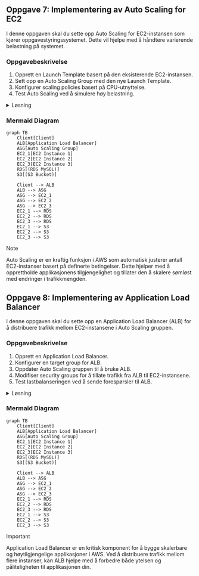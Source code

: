 ## Oppgave 7: Implementering av Auto Scaling for EC2

I denne oppgaven skal du sette opp Auto Scaling for EC2-instansen som kjører oppgavestyringssystemet. Dette vil hjelpe med å håndtere varierende belastning på systemet.

### Oppgavebeskrivelse

1. Opprett en Launch Template basert på den eksisterende EC2-instansen.
2. Sett opp en Auto Scaling Group med den nye Launch Template.
3. Konfigurer scaling policies basert på CPU-utnyttelse.
4. Test Auto Scaling ved å simulere høy belastning.

<details>
<summary>Løsning</summary>

1. Opprett en Launch Template:
   - Gå til EC2 Dashboard
   - Velg \"Launch Templates\" fra sidemenyen
   - Klikk på \"Create launch template\
   - Gi templaten et navn, f.eks. \"TaskManagerLaunchTemplate\
   - For AMI, velg Amazon Linux 2
   - Instance type: t2.micro
   - Key pair: Velg samme som den eksisterende instansen
   - Network settings: Velg eksisterende security group (WebServerSG)
   - Advanced details:
     - IAM instance profile: Velg rollen du opprettet tidligere
   - Under \"User data\", legg til følgende script for å sette opp applikasjonen:
     ```bash
     #!/bin/bash
     yum update -y
     yum install -y nginx python3 python3-pip
     pip3 install flask flask-sqlalchemy pymysql boto3
     
     # Kopier app.py fra S3 (du må laste opp app.py til S3 først)
     aws s3 cp s3://taskmanager-files-<unique-identifier>/app.py /home/ec2-user/app.py
     
     # Start applikasjonen
     python3 /home/ec2-user/app.py &
     
     # Start Nginx
     systemctl start nginx
     ```
   - Klikk på \"Create launch template\

2. Opprett en Auto Scaling Group:
   - I EC2 Dashboard, velg \"Auto Scaling Groups\" fra sidemenyen
   - Klikk på \"Create Auto Scaling group\
   - Velg den nyopprettede Launch Template
   - Velg VPC og subnets (bruk det offentlige subnettet)
   - Konfigurer gruppedetaljer:
     - Group name: TaskManagerASG
     - Desired capacity: 1
     - Minimum capacity: 1
     - Maximum capacity: 3
   - Konfigurerscaling policies:
     - Velg \"Target tracking scaling policy\
     - Metric type: Average CPU utilization
     - Target value: 70
   - Klikk på \"Create Auto Scaling group\

3. Test Auto Scaling:
   - SSH inn på den eksisterende EC2-instansen
   - Installer stress-verktøyet:
     ```
     sudo amazon-linux-extras install epel -y
     sudo yum install stress -y
     ```
   - Kjør stress-test:
     ```
     stress --cpu 1 --timeout 300
     ```
   - Overvåk Auto Scaling gruppen i AWS Console for å se om nye instanser blir lagt til

Du har nå satt opp Auto Scaling for oppgavestyringssystemet, som vil hjelpe med å håndtere varierende belastning automatisk.

</details>

### Mermaid Diagram

```mermaid
graph TB
    Client[Client]
    ALB[Application Load Balancer]
    ASG[Auto Scaling Group]
    EC2_1[EC2 Instance 1]
    EC2_2[EC2 Instance 2]
    EC2_3[EC2 Instance 3]
    RDS[(RDS MySQL)]
    S3[(S3 Bucket)]
    
    Client --> ALB
    ALB --> ASG
    ASG --> EC2_1
    ASG --> EC2_2
    ASG --> EC2_3
    EC2_1 --> RDS
    EC2_2 --> RDS
    EC2_3 --> RDS
    EC2_1 --> S3
    EC2_2 --> S3
    EC2_3 --> S3
```

> [!NOTE]
> Auto Scaling er en kraftig funksjon i AWS som automatisk justerer antall EC2-instanser basert på definerte betingelser. Dette hjelper med å opprettholde applikasjonens tilgjengelighet og tillater den å skalere sømløst med endringer i trafikkmengden.

## Oppgave 8: Implementering av Application Load Balancer

I denne oppgaven skal du sette opp en Application Load Balancer (ALB) for å distribuere trafikk mellom EC2-instansene i Auto Scaling gruppen.

### Oppgavebeskrivelse

1. Opprett en Application Load Balancer.
2. Konfigurer en target group for ALB.
3. Oppdater Auto Scaling gruppen til å bruke ALB.
4. Modifiser security groups for å tillate trafikk fra ALB til EC2-instansene.
5. Test lastbalanseringen ved å sende forespørsler til ALB.

<details>
<summary>Løsning</summary>

1. Opprett en Application Load Balancer:
   - Gå til EC2 Dashboard
   - Velg \"Load Balancers\" fra sidemenyen
   - Klikk på \"Create Load Balancer\
   - Velg \"Application Load Balancer\
   - Gi ALB et navn, f.eks. \"TaskManagerALB\
   - Scheme: Internet-facing
   - IP address type: IPv4
   - Listeners: HTTP på port 80
   - VPC: Velg din VPC
   - Availability Zones: Velg alle tilgjengelige AZs
   - Security Group: Opprett en ny SG som tillater innkommende HTTP-trafikk (port 80) fra hvor som helst

2. Konfigurer Target Group:
   - På \"Configure Routing\" siden:
   - Target group: New target group
   - Name: TaskManagerTG
   - Protocol: HTTP
   - Port: 80
   - Health checks: 
     - Path: /
     - Advanced health check settings:
       - Healthy threshold: 2
       - Unhealthy threshold: 5
       - Timeout: 5 seconds
       - Interval: 30 seconds
   - Klikk på \"Create\

3. Oppdater Auto Scaling gruppen:
   - Gå til Auto Scaling Groups
   - Velg TaskManagerASG
   - Gå til \"Details\" fanen og klikk \"Edit\
   - Under \"Load balancing\", velg \"Attach to an existing load balancer\
   - Velg \"Choose from your load balancer target groups\
   - Velg TaskManagerTG
   - Klikk på \"Update\

4. Modifiser Security Groups:
   - Gå til EC2 Dashboard -> Security Groups
   - Finn WebServerSG (som brukes av EC2-instansene)
   - Legg til en ny inbound rule:
     - Type: HTTP
     - Source: Velg security group for ALB
   - Klikk på \"Save rules\

5. Test lastbalanseringen:
   - Finn DNS-navnet til ALB (under \"Description\" fanen for ALB)
   - Åpne en nettleser og gå til ALB DNS-navnet
   - Oppdater siden flere ganger og se at forespørslene blir distribuert mellom instansene

For å verifisere at lastbalanseringen fungerer, kan du legge til følgende kode i app.py på hver instans for å vise instans-ID:

```python
import requests

@app.route('/instance')
def instance():
    instance_id = requests.get('http://169.254.169.254/latest/meta-data/instance-id').text
    return f'Du er koblet til instans: {instance_id}'
```

Husk å installere requests-biblioteket på hver instans:
```
pip3 install requests
```

Nå kan du gå til ALB DNS-navnet/instance for å se hvilken instans som betjener forespørselen.

Du har nå satt opp en Application Load Balancer som distribuerer trafikk mellom EC2-instansene i Auto Scaling gruppen, noe som øker både tilgjengeligheten og skalerbarheten til oppgavestyringssystemet.

</details>

### Mermaid Diagram

```mermaid
graph TB
    Client[Client]
    ALB[Application Load Balancer]
    ASG[Auto Scaling Group]
    EC2_1[EC2 Instance 1]
    EC2_2[EC2 Instance 2]
    EC2_3[EC2 Instance 3]
    RDS[(RDS MySQL)]
    S3[(S3 Bucket)]
    
    Client --> ALB
    ALB --> ASG
    ASG --> EC2_1
    ASG --> EC2_2
    ASG --> EC2_3
    EC2_1 --> RDS
    EC2_2 --> RDS
    EC2_3 --> RDS
    EC2_1 --> S3
    EC2_2 --> S3
    EC2_3 --> S3
```

> [!IMPORTANT]
> Application Load Balancer er en kritisk komponent for å bygge skalerbare og høytilgjengelige applikasjoner i AWS. Ved å distribuere trafikk mellom flere instanser, kan ALB hjelpe med å forbedre både ytelsen og påliteligheten til applikasjonen din.
